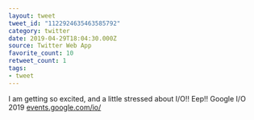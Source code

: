```yaml
---
layout: tweet
tweet_id: "1122924635463585792"
category: twitter
date: 2019-04-29T18:04:30.000Z
source: Twitter Web App
favorite_count: 10
retweet_count: 1
tags:
- tweet
---
```


I am getting so excited, and a little stressed about I/O!! Eep!! Google I/O 2019 [events.google.com/io/](https://events.google.com/io/)
